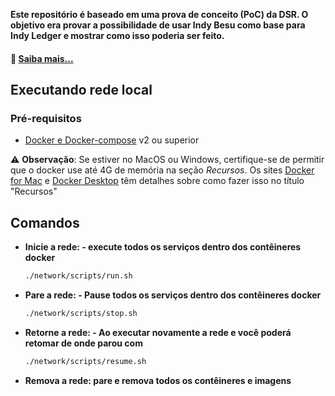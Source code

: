 
**Este repositório é baseado em uma prova de conceito (PoC) da DSR. O objetivo era provar a possibilidade de usar Indy Besu como base para Indy Ledger e mostrar como isso poderia ser feito.**


#### 🔎 [Saiba mais...](https://github.com/DSRCorporation/indy-node)

## Executando rede local


### Pré-requisitos

- [Docker e Docker-compose](https://docs.docker.com/compose/install/) v2 ou superior

>
⚠️ **Observação**: Se estiver no MacOS ou Windows, certifique-se de permitir que o docker use até 4G de memória na seção _Recursos_. Os sites [Docker for Mac](https://docs.docker.com/docker-for-mac/) e [Docker Desktop](https://docs.docker.com/docker-for-windows/) têm detalhes sobre como fazer isso no título "Recursos"

## Comandos

* **Inicie a rede: - execute todos os serviços dentro dos contêineres docker**
    ```bash
    ./network/scripts/run.sh
    ```

* **Pare a rede: - Pause todos os serviços dentro dos contêineres docker**
    ```bash
    ./network/scripts/stop.sh
    ```

* **Retorne a rede: - Ao executar novamente  a rede e você poderá retomar de onde parou com**
    ```bash
    ./network/scripts/resume.sh
    ```

* **Remova a rede: pare e remova todos os contêineres e imagens**
